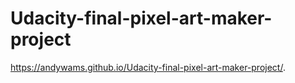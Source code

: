 # Udacity-final-pixel-art-maker-project
https://andywams.github.io/Udacity-final-pixel-art-maker-project/.
